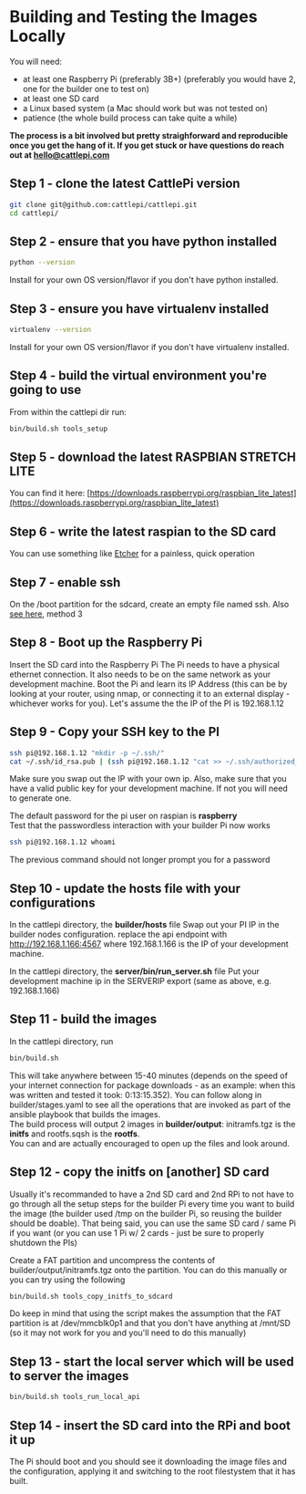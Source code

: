 # Building and Testing the Images Locally
You will need: 
 * at least one Raspberry Pi (preferably 3B+) (preferably you would have 2, one for the builder one to test on)
 * at least one SD card 
 * a Linux based system (a Mac should work but was not tested on)
 * patience (the whole build process can take quite a while)


**The process is a bit involved but pretty straighforward and reproducible once you get the hang of it. If you get stuck or have questions do reach out at hello@cattlepi.com**


## Step 1 - clone the latest CattlePi version
```bash
git clone git@github.com:cattlepi/cattlepi.git
cd cattlepi/
```

## Step 2 - ensure that you have python installed
```bash
python --version
```
Install for your own OS version/flavor if you don't have python installed.  

## Step 3 - ensure you have virtualenv installed
```bash
virtualenv --version
```
Install for your own OS version/flavor if you don't have virtualenv installed.  

## Step 4 - build the virtual environment you're going to use
From within the cattlepi dir run:
```bash
bin/build.sh tools_setup
```

## Step 5 - download the latest RASPBIAN STRETCH LITE
You can find it here: [https://downloads.raspberrypi.org/raspbian_lite_latest](https://downloads.raspberrypi.org/raspbian_lite_latest)

## Step 6 - write the latest raspian to the SD card  
You can use something like [Etcher](https://etcher.io/) for a painless, quick operation

## Step 7 - enable ssh
On the /boot partition for the sdcard, create an empty file named ssh. Also [see here](https://www.raspberrypi.org/documentation/remote-access/ssh/), method 3

## Step 8 - Boot up the Raspberry Pi
Insert the SD card into the Raspberry Pi
The Pi needs to have a physical ethernet connection. 
It also needs to be on the same network as your development machine.
Boot the Pi and learn its IP Address (this can be by looking at your router, using nmap, or connecting it to an external display - whichever works for you).
Let's assume the the IP of the PI is 192.168.1.12

## Step 9 - Copy your SSH key to the PI
```bash
ssh pi@192.168.1.12 "mkdir -p ~/.ssh/"
cat ~/.ssh/id_rsa.pub | (ssh pi@192.168.1.12 "cat >> ~/.ssh/authorized_keys")
```
Make sure you swap out the IP with your own ip. Also, make sure that you have a valid public key for your development machine. If not you will need to generate one.

The default password for the pi user on raspian is **raspberry**  
Test that the passwordless interaction with your builder Pi now works
```bash
ssh pi@192.168.1.12 whoami
```
The previous command should not longer prompt you for a password

## Step 10 - update the hosts file with your configurations
In the cattlepi directory, the **builder/hosts** file
Swap out your PI IP in the builder nodes configuration.
replace the api endpoint with http://192.168.1.166:4567 where 192.168.1.166 is the IP of your development machine.

In the cattlepi directory, the **server/bin/run_server.sh** file
Put your development machine ip in the SERVERIP export (same as above, e.g. 192.168.1.166)

## Step 11 - build the images
In the cattlepi directory, run
```bash
bin/build.sh
```
This will take anywhere between 15-40 minutes (depends on the speed of your internet connection for package downloads - as an example: when this was written and tested it took: 0:13:15.352). You can follow along in builder/stages.yaml to see all the operations that are invoked as part of the ansible playbook that builds the images.  
The build process will output 2 images in **builder/output**: initramfs.tgz is the **initfs** and rootfs.sqsh is the **rootfs**.  
You can and are actually encouraged to open up the files and look around. 

## Step 12 - copy the initfs on [another] SD card
Usually it's recommanded to have a 2nd SD card and 2nd RPi to not have to go through all the setup steps for the builder Pi every time you want to build the image (the builder used /tmp on the builder Pi, so reusing the builder should be doable). That being said, you can use the same SD card / same Pi if you want (or you can use 1 Pi w/ 2 cards - just be sure to properly shutdown the PIs)

Create a FAT partition and uncompress the contents of builder/output/initramfs.tgz onto the partition. You can do this manually or you can try using the following
```bash
bin/build.sh tools_copy_initfs_to_sdcard
```
Do keep in mind that using the script makes the assumption that the FAT partition is at /dev/mmcblk0p1 and that you don't have anything at /mnt/SD (so it may not work for you and you'll need to do this manually)

## Step 13 - start the local server which will be used to server the images
```bash
bin/build.sh tools_run_local_api
```

## Step 14 - insert the SD card into the RPi and boot it up
The Pi should boot and you should see it downloading the image files and the configuration, applying it and switching to the root filestystem that it has built.